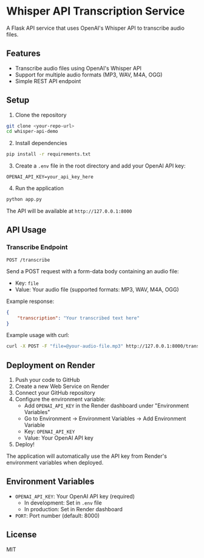 # Whisper API Transcription Service

A Flask API service that uses OpenAI's Whisper API to transcribe audio files.

## Features

- Transcribe audio files using OpenAI's Whisper API
- Support for multiple audio formats (MP3, WAV, M4A, OGG)
- Simple REST API endpoint

## Setup

1. Clone the repository
```bash
git clone <your-repo-url>
cd whisper-api-demo
```

2. Install dependencies
```bash
pip install -r requirements.txt
```

3. Create a `.env` file in the root directory and add your OpenAI API key:
```
OPENAI_API_KEY=your_api_key_here
```

4. Run the application
```bash
python app.py
```

The API will be available at `http://127.0.0.1:8000`

## API Usage

### Transcribe Endpoint

`POST /transcribe`

Send a POST request with a form-data body containing an audio file:
- Key: `file`
- Value: Your audio file (supported formats: MP3, WAV, M4A, OGG)

Example response:
```json
{
    "transcription": "Your transcribed text here"
}
```

Example usage with curl:
```bash
curl -X POST -F "file=@your-audio-file.mp3" http://127.0.0.1:8000/transcribe
```

## Deployment on Render

1. Push your code to GitHub
2. Create a new Web Service on Render
3. Connect your GitHub repository
4. Configure the environment variable:
   - Add `OPENAI_API_KEY` in the Render dashboard under "Environment Variables"
   - Go to Environment -> Environment Variables -> Add Environment Variable
   - Key: `OPENAI_API_KEY`
   - Value: Your OpenAI API key
5. Deploy!

The application will automatically use the API key from Render's environment variables when deployed.

## Environment Variables

- `OPENAI_API_KEY`: Your OpenAI API key (required)
  - In development: Set in `.env` file
  - In production: Set in Render dashboard
- `PORT`: Port number (default: 8000)

## License

MIT
